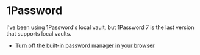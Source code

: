 # 1Password

I've been using 1Password's local vault, but 1Password 7 is the last version that supports local vaults.

- [Turn off the built-in password manager in your browser](https://support.1password.com/disable-browser-password-manager/)
